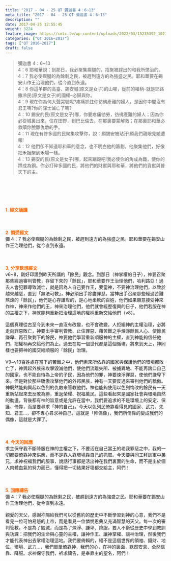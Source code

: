 ```yaml
---
title: "2017 - 04 - 25 QT 彌迦書 4：6~13"
meta_title: "2017 - 04 - 25 QT 彌迦書 4：6~13"
description: ""
date: 2017-04-25 12:55:45
weight: 3224
feature_image: https://cmtc.tw/wp-content/uploads/2022/03/15235392_10211799862337740_180693556567566654_o-1.webp
categories: ["QT 2016~2017"]
tags: ["QT 2016~2017"]
draft: false
---
```


<blockquote>彌迦書 4：6~13<br />
4：6 耶和華說：到那日，我必聚集瘸腿的，招聚被趕出的和我所懲治的。<br />
4：7 我必使瘸腿的為餘剩之民，被趕到遠方的為強盛之民。耶和華要在錫安山作王治理他們，從今直到永遠。<br />
4：8 你這羊群的高臺、錫安城(原文是女子)的山哪，從前的權柄–就是耶路撒冷民(原文是女子)的國權–必歸與你。<br />
4：9 現在你為何大聲哭號呢?疼痛抓住你彷彿產難的婦人，是因你中間沒有君王嗎?你的謀士滅亡了嗎?<br />
4：10 錫安的民(原文是女子)哪，你要疼痛劬勞，彷彿產難的婦人；因為你必從城裏出來，住在田野，到巴比倫去。在那裏要蒙解救；在那裏耶和華必救贖你脫離仇敵的手。<br />
4：11 現在有許多國的民聚集攻擊你，說：願錫安被玷汙!願我們親眼見她遭報!<br />
4：12 他們卻不知道耶和華的意念，也不明白他的籌劃。他聚集他們，好像把禾捆聚到禾場一樣。<br />
4：13 錫安的民(原文是女子)哪，起來踹穀吧!我必使你的角成為鐵，使你的蹄成為銅。你必打碎多國的民，將他們的財獻與耶和華，將他們的貨獻與普天下的主。</blockquote><br />
&nbsp;<br />
<br />
&nbsp;<br />
<br />
<span style="color: #ff6600;"><strong>1. </strong><strong>經文誦讀</strong></span><br />
<br />
<span style="color: #ff6600;"><strong> </strong></span><br />
<br />
<span style="color: #ff6600;"><strong>2. </strong><strong>領受經文<br />
</strong></span>彌 4：7 我必使瘸腿的為餘剩之民，被趕到遠方的為強盛之民。耶和華要在錫安山作王治理他們，從今直到永遠。<br />
<br />
&nbsp;<br />
<br />
<span style="color: #ff6600;"><strong>3. 分享默想經文<br />
</strong></span>v6~8，剛好印證到昨天所講的「餘民」觀念。到那日（神掌權的日子），神要召聚那些經過審判管教，存留下來的「餘民」，耶和華要作王治理他們，哈利路亞！過去人會犯罪導致滅亡，就是因為人自己要作王，要當神，不要神治理他們，以致於越來越惡，直到「無法可救」，神必須出手除盡罪惡。當神出手召聚那些經過苦難熬煉的「餘民」，他們是心存謙卑的，是心地柔軟的百姓，他們如果願意接受神來作神，神來作他們的王，神來治理他們，他們就會經歷復興的日子，他們若服在神的主權之下，神就能夠重新把治理這地的權柄重新交給他們（v8）。<br />
<br />
這個真理從古至今到未來一直沒有改變，也不會改變。人拒絕神的主權治理，必將走向罪惡敗亡，神要出手審判管教、止住罪惡、藉苦難之手煉淨餘民人心、使餘民謙卑、再召聚剩下的餘民，神要他們學習重新順服神的主權，直到神能夠信任他們，把權柄再交給他們為止。過去在每一個世代都是這個循環，將來到天上，神同樣也要把神的國交給順服的「餘民」治理。<br />
<br />
V9~v13百姓處在當下的苦難之中，他們素來所依靠的國家與保護他們的環境都敗亡了，神興起外族來攻擊毀滅他們，使他們流離失所、被擄異地、不能再誇口自己的國家，也不能自恃為上帝的子民，因為他們的罪，神要煉淨罪惡，使他們謙卑下來。但是對於那些驕傲攻擊他們的外邦民族，神有一天要反過來審判他們的驕傲。神既然能夠興起以色列的仇敵來管教他們，神也能夠使用以色列悔改的餘民有一天重新站起來去反敗為勝，重返榮耀、祝福萬民。這些看起來是國家社會與環境自然的動盪，背後都有神的旨意或是允許在當中，我們要追求的不是環境上的安定、保護、倚靠，而是要尋求「神的自己」。今天以色列民倚靠看得見的國家、武力、先知、君王…，卻不專心尋求神自己，這就是「拜偶像」，我們所倚靠的變成我們的偶像，這就是大罪了。<br />
<br />
&nbsp;<br />
<br />
<span style="color: #ff6600;"><strong>4. 今天的回應<br />
</strong></span>求主保守我不斷降服在神的主權之下，不要活在自己當王的老我罪惡之中，我的一切都要倚靠神來供應，而不是靠人靠環境靠自己的抓取。今天要與同工拜訪軍中弟兄，求神祝福我們的服事，說話行事都是活出神在我們裏面的生命，而不是出於個人肉體血氣的努力而已，懂得把一切結果好壞都交給主，阿們！<br />
<br />
&nbsp;<br />
<br />
<span style="color: #ff6600;"><strong>5. 回應禱告<br />
</strong></span>彌 4：7 我必使瘸腿的為餘剩之民，被趕到遠方的為強盛之民。耶和華要在錫安山作王治理他們，從今直到永遠。<br />
<br />
親愛的天父，感謝祢賜給我們可以從舊約的歷史中不斷學習到神的心意，我們不是看見一位可怕易怒的上帝，而是看見一位憐憫恩典又充滿智慧的天父。每一次的審判管教，不是為了毀滅，而是為了煉淨、謙卑、降服，要人不斷從歷史中學到教訓與功課：把我們的生命與心靈的主權，讓神作王、讓神掌權、讓神治理，然後我們才能代表神出去掌權治理這地。我們要倚賴的，絕不是這個世界的領袖、錢財、地位、環境、武力…，我們單單倚靠神，我們的心，在神的裏面，默然安息、全然信靠、降服。求神保守我們，祈求禱告，是奉靠主的聖名，阿們！
        